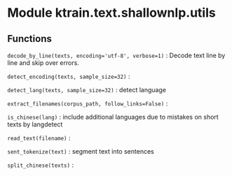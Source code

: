 Module ktrain.text.shallownlp.utils
===================================

Functions
---------

    
`decode_by_line(texts, encoding='utf-8', verbose=1)`
:   Decode text line by line and skip over errors.

    
`detect_encoding(texts, sample_size=32)`
:   

    
`detect_lang(texts, sample_size=32)`
:   detect language

    
`extract_filenames(corpus_path, follow_links=False)`
:   

    
`is_chinese(lang)`
:   include additional languages due to mistakes on short texts by langdetect

    
`read_text(filename)`
:   

    
`sent_tokenize(text)`
:   segment text into sentences

    
`split_chinese(texts)`
:
